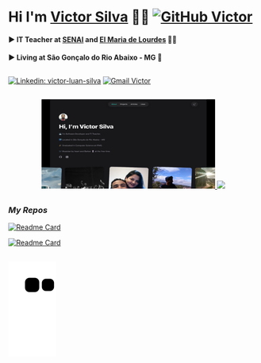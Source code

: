 # Hi I'm [Victor Silva](https://victorluansilva.com/) 🐱‍👤 [![GitHub Victor](https://img.shields.io/github/followers/victorluansilva?label=follows&style=social)](https://github.com/victorluansilva)

#### :arrow_forward:  IT Teacher at [SENAI](https://www.fiemg.com.br/senai/unidades/senai-sao-goncalo-do-rio-abaixo-cfp-jose-fernando-coura/) and [EI Maria de Lourdes](https://www.saogoncalo.mg.gov.br/noticias/educacao_integral_de_sao_goncalo_e_referencia_para_cidades_vizinhas-25311/estrutura/5) :man_teacher: 

#### :arrow_forward: Living at **São Gonçalo do Rio Abaixo - MG** :city_sunrise:


##

[![Linkedin: victor-luan-silva](https://img.shields.io/badge/-Victor%20Silva-black?style=flat-square&logo=Linkedin&logoColor=white&link=https://www.linkedin.com/in/victor-luan-silva/)](https://www.linkedin.com/in/victor-luan-silva/)
[![Gmail Victor](https://img.shields.io/badge/Gmail-black?style=flat-square&logo=gmail&logoColor=white&link=mailto:victorluansilva@gmail.com)](mailto:victorluansilva@gmail.com)

##

<div align="center">
  <a href="https://victorluansilva.com/" target="_blank">
  <img width="350em" height="180em" src="src/images/webSiteMiniature.png"/>
  </a>
  <a href="https://github.com/victorluansilva" target="_blank">
  <img height="180em" src="https://github-readme-stats.vercel.app/api?username=victorluansilva&show_icons=true&theme=transparent&include_all_commits=true&count_private=true"/>
  </a>
</div>

##

### _My Repos_

  [![Readme Card](https://github-readme-stats.vercel.app/api/pin/?username=victorluansilva&repo=victor-app-inventor-projects&theme=transparent)](https://github.com/victorluansilva/victor-app-inventor-projects)

  [![Readme Card](https://github-readme-stats.vercel.app/api/pin/?username=victorluansilva&repo=Livros&theme=transparent)](https://github.com/victorluansilva/Livros)
 
  
##

 ![Snake animation](https://github.com/victorluansilva/victorluansilva/blob/output/github-contribution-grid-snake.svg)
